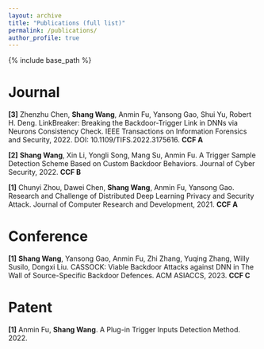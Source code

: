 ```yaml
---
layout: archive
title: "Publications (full list)"
permalink: /publications/
author_profile: true
---
```



{% include base_path %}

Journal
======
**[3]** Zhenzhu Chen, **Shang Wang**, Anmin Fu, Yansong Gao, Shui Yu, Robert H. Deng. LinkBreaker: Breaking the Backdoor-Trigger Link in DNNs via Neurons Consistency Check. IEEE Transactions on Information Forensics and Security, 2022. DOI: 10.1109/TIFS.2022.3175616. **CCF A**

**[2]** **Shang Wang**, Xin Li, Yongli Song, Mang Su, Anmin Fu. A Trigger Sample Detection Scheme Based on Custom Backdoor Behaviors. Journal of Cyber Security, 2022. **CCF B**

**[1]** Chunyi Zhou, Dawei Chen, **Shang Wang**, Anmin Fu, Yansong Gao. Research and Challenge of Distributed Deep Learning Privacy and Security Attack. Journal of Computer Research and Development, 2021. **CCF A**

Conference
======
**[1]** **Shang Wang**, Yansong Gao, Anmin Fu, Zhi Zhang, Yuqing Zhang, Willy Susilo, Dongxi Liu. CASSOCK: Viable Backdoor Attacks against DNN in The Wall of Source-Specific Backdoor Defences. ACM ASIACCS, 2023. **CCF C**

Patent
======
**[1]** Anmin Fu, **Shang Wang**. A Plug-in Trigger Inputs Detection Method. 2022.


